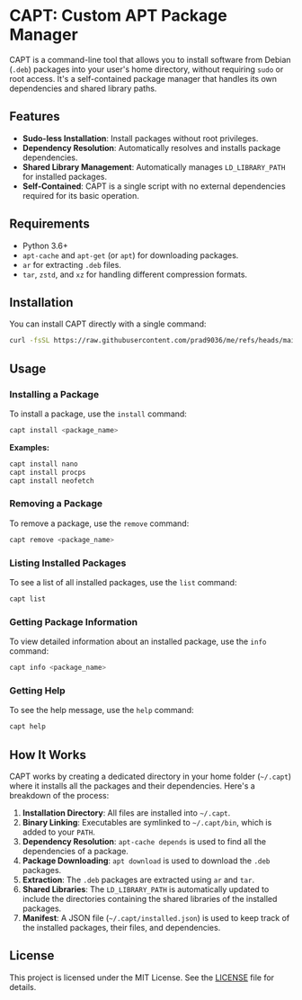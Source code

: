 # CAPT: Custom APT Package Manager

CAPT is a command-line tool that allows you to install software from Debian (`.deb`) packages into your user's home directory, without requiring `sudo` or root access. It's a self-contained package manager that handles its own dependencies and shared library paths.

## Features

- **Sudo-less Installation**: Install packages without root privileges.
- **Dependency Resolution**: Automatically resolves and installs package dependencies.
- **Shared Library Management**: Automatically manages `LD_LIBRARY_PATH` for installed packages.
- **Self-Contained**: CAPT is a single script with no external dependencies required for its basic operation.

## Requirements

- Python 3.6+
- `apt-cache` and `apt-get` (or `apt`) for downloading packages.
- `ar` for extracting `.deb` files.
- `tar`, `zstd`, and `xz` for handling different compression formats.

## Installation

You can install CAPT directly with a single command:
```bash
curl -fsSL https://raw.githubusercontent.com/prad9036/me/refs/heads/main/install.sh | bash
```

## Usage

### Installing a Package

To install a package, use the `install` command:

```bash
capt install <package_name>
```

**Examples:**

```bash
capt install nano
capt install procps
capt install neofetch
```

### Removing a Package

To remove a package, use the `remove` command:

```bash
capt remove <package_name>
```

### Listing Installed Packages

To see a list of all installed packages, use the `list` command:

```bash
capt list
```

### Getting Package Information

To view detailed information about an installed package, use the `info` command:

```bash
capt info <package_name>
```

### Getting Help

To see the help message, use the `help` command:

```bash
capt help
```

## How It Works

CAPT works by creating a dedicated directory in your home folder (`~/.capt`) where it installs all the packages and their dependencies. Here's a breakdown of the process:

1.  **Installation Directory**: All files are installed into `~/.capt`.
2.  **Binary Linking**: Executables are symlinked to `~/.capt/bin`, which is added to your `PATH`.
3.  **Dependency Resolution**: `apt-cache depends` is used to find all the dependencies of a package.
4.  **Package Downloading**: `apt download` is used to download the `.deb` packages.
5.  **Extraction**: The `.deb` packages are extracted using `ar` and `tar`.
6.  **Shared Libraries**: The `LD_LIBRARY_PATH` is automatically updated to include the directories containing the shared libraries of the installed packages.
7.  **Manifest**: A JSON file (`~/.capt/installed.json`) is used to keep track of the installed packages, their files, and dependencies.

## License

This project is licensed under the MIT License. See the [LICENSE](LICENSE) file for details.
